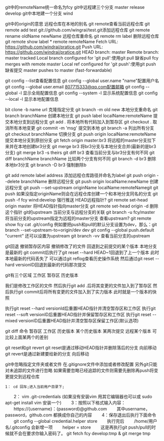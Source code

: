 git中的remoteName统一命名为fcy
git中远程建三个分支  master  release develop
git中本地建一个分支  wind

git中的origin的意思      远程仓库在本地的别名
git remote查看当前远程仓库
git remote add test git://github.com/wingrai/test.git添加远程仓库
git remote rename oldName newName       远程仓库重命名
git remote rm label                     删除远程仓库
git remote show label
    * remote remoteName
      Fetch URL: https://github.com/windrai/pratice.git
      Push  URL: https://github.com/windrai/pratice.git
      HEAD branch: master
      Remote branch:
        master tracked
      Local branch configured for 'git pull':使用git pull 缺省pull
        fcy merges with remote master
      Local ref configured for 'git push':使用git push 缺省提交
        master pushes to master (fast-forwardable)

git config --list查看配置信息
git config --global user.name "name"配置用户名
git config --global user.email 807715333@qq.com配置邮箱
git config --global -l                  显示全局配置信息
git config --system -l                  显示系统配置信息
git config --local -l                   显示本地配置信息

bit clone -b name url                   克隆指定分支
git branch -m old new                   本地分支重命名
git branch branchName                   创建本地分支
git push label localName:remoteName     提交本地分支到远程分支
git add .                               将本地所有代码加入到暂存区
git checkout .                          取消所有本地变更
git commit -m 'msg'                     提交到本地
git branch -a                           列出所有分支
git checkout branchName                 切换分支
git push origin localName:remoteName	提交本地分支到原创分支
git fetch origin master:br3				将远程的master分支拉下来并在本地创建br3分支
git merge br3							将br3分支与本地分支合并(最新的是br3分支)
git merge br3 -s theirs
git diff br3    						查看当前分支与br3分支有何不同
git diff branchName branchName          比较两个分支有何不同
git branch -d br3						删除本地br3分支
git branch -D br3                       强制删除b

git add remote label address            添加远程仓库路径并命名为label
git push origin --delete branchName     删除远程分支
git push origin localName:newName       创建远程分支
git push --set-upstream originName localName:remoteNamegit
git push                                如果没指定originName则会在远程仓库创建一个和本地分支同名的分支
git push -f fcy wind:develop            强行推送
HEAD远程指针?
git remote set-head origin master        将HEAD指针指向master分支
git remote set-head origin -d            删除这个指针
git的upstream                            当前分支与远程分支的关联
git branch -u fcy/master                将当前分支的upstream指定为远程的master分支
查看upstream?
    git remote show fcy
    cat .git/config
例如要把push和pull的默认分支设置为dev，那么：git branch --set-upstream-to=origin/dev dev
git config --global push.default "current"   还可以设置为upstream
git branch -vv                            查看当前分支的upstream

git回退
    撤销暂存区内容
    撤销修改了的文件
    回退到之前提交的某个版本
本地分支是最新的
git commit后执行了git reset --hard HEAD~1回退到了上一个版本
此时本地最新的代码丢失了
可以通过git reflog查看历史操作系统
然后通过git reset --hard versionID回退到最新的代码那次提交

git有三个区域
工作区
暂存区
历史版本

我们是修改工作区的文件
然后执行git add .后将其变更的文件加入到了暂存区
然后执行git commit后将所有变更的文件加入到了实力版本  此时就是一个版本的快照

执行git reset --hard versionId后重置HEAD指针并清空暂存区和工作区
执行git reset --soft versionID后重置HEAD指针并保留暂存区和工作区
执行git reset --mixed versionID后重置HEAD指针并清空暂存区保留工作区(默认选项)

git diff 命令
暂存区     工作区     历史版本    某个历史版本      某两次提交   远程某个版本
可比较上面某两个的差别

git reset和git revert
git reset是通过移动HEAD指针并删除落后的分支 向前移动
git revert是通过新建要给新的分支           向后移动

git中忽略指定文件夹或者文件
在.gitignore文件中添加或者修改配置
另外git只能对未追踪的文件进行忽略
如果需要忽略已经追踪的文件则需要先删除再push将变更提交到远程仓库



    1： cd 回车;进入当前用户目录下;
　　2： vim .git-credentials (如果没有安装vim 用其它编辑器也可以或 sudo apt-get install vim 安装一个)
　　3：按照以下格式输入内容：
　　https://{username}：{password}@github.com
　　其中username，password，github.com 都换成你自己的内容
　　4：保存退出后执行下面命令
　　git config --global credential.helper store
　　执行完后
　　/home/用户名/.gitconfig 会新增一项
　　helper = store
　　这是再执行git push/pull的时候就不会在要求你输入密码了。
git fetch fcy develop:tmp & git merge tmp